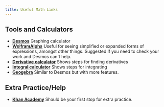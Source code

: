 ```yaml
---
title: Useful Math Links
---
```


## Tools and Calculators

- [**Desmos**](https://www.desmos.com/calculator) Graphing calculator
- [**WolframAlpha**](https://www.wolframalpha.com/) Useful for seeing simplified or expanded forms of expressions, amongst other things. Suggested if you need to check your work and Desmos can't help.
- [**Derivative calculator**](https://www.derivative-calculator.net/) Shows steps for finding derivatives
- [**Integral calculator**](https://www.integral-calculator.com/) Shows steps for integrating
- [**Geogebra**](https://www.geogebra.org/calculator) Similar to Desmos but with more features.

## Extra Practice/Help

- [**Khan Academy**](https://www.khanacademy.org/) Should be your first stop for extra practice.
